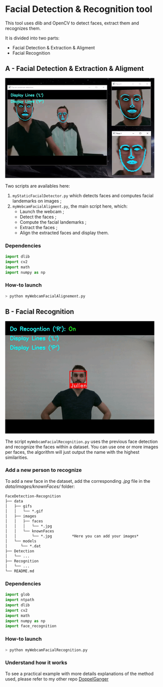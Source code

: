 
# Facial Detection & Recognition tool

This tool uses dlib and OpenCV to detect faces, extract them and recognizes them.

It is divided into two parts:
- Facial Detection & Extraction & Aligment
- Facial Recognition

## A - Facial Detection & Extraction & Aligment

![](data/gifs/FacialDetection.gif)

Two scripts are availables here:
1. `myStaticFacialDetector.py` which detects faces and computes facial landemarks on images ;
2. `myWebcamFacialAligment.py`, the main script here, which:
	- Launch the webcam ;
	- Detect the faces ;
	- Compute the facial landemarks ;
	- Extract the faces ;
	- Align the extracted faces and display them.

### Dependencies

```python
import dlib
import cv2
import math
import numpy as np
```

### How-to launch

```bash
> python myWebcamFacialAlignement.py
```

## B - Facial Recognition

![](data/gifs/FacialRecognition.gif)

The script `myWebcamFacialRecognition.py` uses the previous face detection and recognize the faces within a dataset. You can use one or more images per faces, the algorithm will just output the name with the highest similarities.

### Add a new person to recognize

To add a new face in the dataset, add the corresponding *.jpg* file in the *data/images/knownFaces/* folder:
```
FaceDetection-Recognition
├── data
│   ├── gifs
│   │   └── *.gif
│   ├── images
│   │   ├── faces
│   │   │   └── *.jpg
│   │   └── knownFaces
│   │       └── *.jpg         *Here you can add your images*
│   └── models
│      └── *.dat
├── Detection
│   └── ...
├── Recognition
│   └── ...
└── README.md
```

### Dependencies

```python
import glob
import ntpath
import dlib
import cv2
import math
import numpy as np
import face_recognition
```

### How-to launch

```bash
> python myWebcamFacialRecognition.py
```

### Understand how it works

To see a practical example with more details explanations of the method used, please refer to my other repo [DoppelGanger](https://github.com/JujuDel/DoppelGanger)